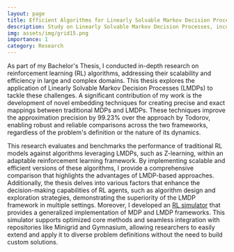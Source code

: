 ```yaml
---
layout: page
title: Efficient Algorithms for Linearly Solvable Markov Decision Processes
description: Study on Linearly Solvable Markov Decision Processes, incorporating the development of novel embedding techniques and scalable solutions within this framework.
img: assets/img/grid15.png
importance: 1
category: Research
---
```


As part of my Bachelor's Thesis, I conducted in-depth research on reinforcement learning (RL) algorithms, addressing their scalability and efficiency in large and complex domains. This thesis explores the application of Linearly Solvable Markov Decision Processes (LMDPs) to tackle these challenges. A significant contribution of my work is the development of novel embedding techniques for creating precise and exact mappings between traditional MDPs and LMDPs. These techniques improve the approximation precision by 99.23% over the approach by Todorov, enabling robust and reliable comparisons across the two frameworks, regardless of the problem's definition or the nature of its dynamics.

This research evaluates and benchmarks the performance of traditional RL models against algorithms leveraging LMDPs, such as Z-learning, within an adaptable reinforcement learning framework. By implementing scalable and efficient versions of these algorithms, I provide a comprehensive comparison that highlights the advantages of LMDP-based approaches. Additionally, the thesis delves into various factors that enhance the decision-making capabilities of RL agents, such as algorithm design and exploration strategies, demonstrating the superiority of the LMDP framework in multiple settings. Moreover, I developed an [RL simulator](https://github.com/davidperezcarrasco/Efficient-Algorithms-for-Linearly-Solvable-Markov-Decision-Processes) that provides a generalized implementation of MDP and LMDP frameworks. This simulator supports optimized core methods and seamless integration with repositories like Minigrid and Gymnasium, allowing researchers to easily extend and apply it to diverse problem definitions without the need to build custom solutions.

<!-- ## Linearly Solvable Markov Decision Processes

LMDPs represent a specialized subclass of MDPs that achieve more efficient computation of optimal policies and value functions by leveraging linear programming techniques. Unlike traditional MDPs that solve nonlinear Bellman equations, LMDPs reformulate these equations into a linear form, significantly enhancing computational efficiency and scalability.

An LMDP is defined by a tuple \( \langle \mathcal{S}, \mathcal{P}, \mathcal{R} \rangle \) where:
- \( \mathcal{S} \) is a set of states.
- \( \mathcal{P}(s'|s) \) is an uncontrolled transition probability distribution.
- \( \mathcal{R}(s) \) is an expected reward function.

The controlled transition probabilities are defined as:
\[ \mathcal{P}_{\mathbf{u}}(s' | s) = \mathcal{P}(s' | s) e^{u_{s'}} \]

The optimality Bellman equation, transformed using the exponential function, is:
\[ z(s) = e^{\mathcal{R}(s)/\lambda} \sum_{s' \in \mathcal{S}} \mathcal{P}(s' | s) z(s') \]

This can be written in matrix form as:
\[ \mathbf{z} = G\mathcal{P}\mathbf{z} \]

Z-learning, an on-line learning algorithm for LMDPs, iteratively updates the value of \( \mathbf{z} \) based on observed transitions and rewards:
\[ \hat{z}(s_t) \gets (1 - \alpha)\hat{z}(s_t) + \alpha e^{r_t/\lambda}\hat{z}(s_{t+1}) \]

### Z-learning Algorithm

\begin{algorithm}
\caption{Z-learning}
\label{alg:z-learning}
\begin{algorithmic}[1]
\State \textbf{input:} learning rate \( \alpha \in (0,1] \), temperature parameter \( \lambda > 0 \), LMDP with \( \mathcal{R} \), \( \mathcal{P} \), \( \mathcal{S} \), \( \mathcal{S}^- \), \( \mathcal{T} \)
\State \textbf{output:} \( \hat{Z}: S \rightarrow \mathbb{R} \)
\State \textbf{initialize} \( \hat{Z}(s) \leftarrow 1 \) for all \( s \in \mathcal{S}^- \), \( \hat{Z}(s) \leftarrow e^{\mathcal{R}(s)/\lambda} \) for all \( s \in \mathcal{T} \), \( \hat{\mathcal{P}_{\mathbf{u}}} \leftarrow \mathcal{P} \)
\Repeat
\State \( s_t \gets s_0 \) (sample state from initial state distribution)
    \While{\( s_t \notin \mathcal{T} \)}
    \State Take reward \( r_t \) from the current state \( s_t \).
    \State \( G[z](s_t) \leftarrow \sum_{s' \in \mathcal{S}} \mathcal{P}(s' \mid s)\hat{Z}(s') \)
    \State \( \hat{Z}(s_t) \leftarrow \hat{Z}(s_t) + \alpha [ e^{r_t/\lambda} G[z](s_t) - \hat{Z}(s_t) ] \)
    \State Update \( \hat{\mathcal{P}_{\mathbf{u}}} \) derived from \( \hat{Z} \)
    \State Sample a next state \( s_{t+1} \) according to \( \hat{\mathcal{P}_{\mathbf{u}}} \)
    \State \( s_t \leftarrow s_{t+1} \)
    \EndWhile
\Until{convergence}
\end{algorithmic}
\end{algorithm} 

<div class="row justify-content-sm-center">
    <div class="col-sm-8 mt-3 mt-md-0">
        {% include figure.liquid path="assets/img/minigrid_plots2.png" title="Throughput Comparison between Z Learning for a LMDP and Q Learning for an embedded MDP" class="img-fluid rounded z-depth-1" %}
    </div>
    <div class="col-sm-4 mt-3 mt-md-0">
        {% include figure.liquid path="assets/img/value_function3.png" title="Optimal value function of a 4x4 Grid" class="img-fluid rounded z-depth-1" %}
    </div>
</div>
<div class="caption">
    On the left, a throughput benchmarking of Z Learning and Q Learning using the proper embedding from LMDP to MDP for precise comparison. On the right, the value function of the MDP for a small grid environment of 5 x 5 cells.
</div>

My research focused on enhancing the performance and scalability of state-of-the-art RL algorithms like Q-Learning and Z-Learning. By applying these algorithms to challenging Minigrid environments, I explored and evaluated methods to improve their efficacy in handling complex decision-making tasks. This involved developing efficient computational techniques for optimal action selection and optimizing value function approximation within linear LMDPs. Furthermore, I investigated the impact of exploration decay rates on the performance and convergence of these algorithms.-->
